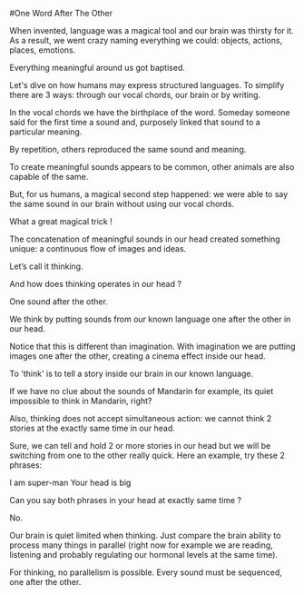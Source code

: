 #One Word After The Other

When invented, language was a magical tool and our brain was thirsty for it. As a result, we went crazy naming everything we could: objects, actions, places, emotions. 

Everything meaningful around us got baptised.

Let's dive on how humans may express structured languages. To simplify there are 3 ways: through our vocal chords, our brain or by writing. 

In the vocal chords we have the  birthplace of the word. Someday someone said for the first time a sound and, purposely linked that sound to a particular meaning.  

By repetition, others reproduced the same sound and meaning.

To create meaningful sounds appears to be common, other animals are also capable of the same. 

But, for us humans, a magical second step happened: we were able to say the same sound in our brain without using our vocal chords.

What a great magical trick !

The concatenation of meaningful sounds in our head created something unique: a continuous flow of images and ideas.

Let’s call it thinking.  

And how does thinking operates in our head ?  

One sound after the other.  

We think by putting sounds from our known language one after the other in our head. 

Notice that this is different than imagination. With imagination we are putting images one after the other, creating a cinema effect inside our head. 

To 'think' is to tell a story inside our brain in our known language.

If we have no clue about the sounds of Mandarin for example, its quiet impossible to think in Mandarin, right?

Also, thinking does not accept simultaneous action: we cannot think 2 stories at the exactly same time in our head.

Sure, we can tell and hold 2 or more stories in our head but we will be switching from one to the other really quick. Here an example, try these 2 phrases:

I am super-man
Your head is big

Can you say  both phrases in your head at exactly same time ?

No.

Our brain is quiet limited when thinking. Just compare the brain ability to process many things in parallel (right now for example we are reading, listening and probably regulating our hormonal levels at the same time). 

For thinking, no parallelism is possible. Every sound must be sequenced, one after the other. 


